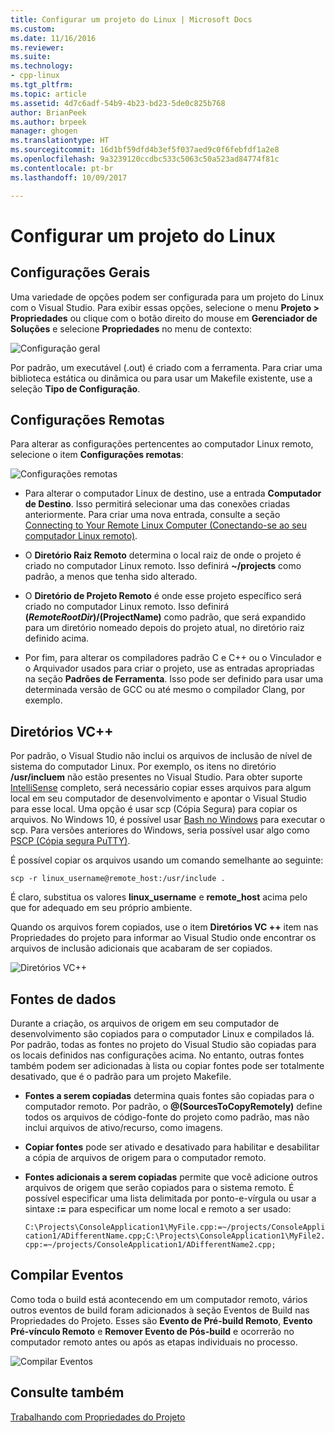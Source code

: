 ```yaml
---
title: Configurar um projeto do Linux | Microsoft Docs
ms.custom: 
ms.date: 11/16/2016
ms.reviewer: 
ms.suite: 
ms.technology:
- cpp-linux
ms.tgt_pltfrm: 
ms.topic: article
ms.assetid: 4d7c6adf-54b9-4b23-bd23-5de0c825b768
author: BrianPeek
ms.author: brpeek
manager: ghogen
ms.translationtype: HT
ms.sourcegitcommit: 16d1bf59dfd4b3ef5f037aed9c0f6febfdf1a2e8
ms.openlocfilehash: 9a3239120ccdbc533c5063c50a523ad84774f81c
ms.contentlocale: pt-br
ms.lasthandoff: 10/09/2017

---
```


# <a name="configure-a-linux-project"></a>Configurar um projeto do Linux

## <a name="general-settings"></a>Configurações Gerais
Uma variedade de opções podem ser configurada para um projeto do Linux com o Visual Studio.  Para exibir essas opções, selecione o menu **Projeto > Propriedades** ou clique com o botão direito do mouse em **Gerenciador de Soluções** e selecione **Propriedades** no menu de contexto:

![Configuração geral](media/settings_general.png)

Por padrão, um executável (.out) é criado com a ferramenta.  Para criar uma biblioteca estática ou dinâmica ou para usar um Makefile existente, use a seleção **Tipo de Configuração**.

## <a name="remote-settings"></a>Configurações Remotas
Para alterar as configurações pertencentes ao computador Linux remoto, selecione o item **Configurações remotas**:

![Configurações remotas](media/settings_remote.png)

* Para alterar o computador Linux de destino, use a entrada **Computador de Destino**.  Isso permitirá selecionar uma das conexões criadas anteriormente.  Para criar uma nova entrada, consulte a seção [Connecting to Your Remote Linux Computer (Conectando-se ao seu computador Linux remoto)](connect-to-your-remote-linux-computer.md).

* O **Diretório Raiz Remoto** determina o local raiz de onde o projeto é criado no computador Linux remoto.  Isso definirá **~/projects** como padrão, a menos que tenha sido alterado.

* O **Diretório de Projeto Remoto** é onde esse projeto específico será criado no computador Linux remoto.  Isso definirá **$(RemoteRootDir)/$(ProjectName)** como padrão, que será expandido para um diretório nomeado depois do projeto atual, no diretório raiz definido acima.

* Por fim, para alterar os compiladores padrão C e C++ ou o Vinculador e o Arquivador usados para criar o projeto, use as entradas apropriadas na seção **Padrões de Ferramenta**.  Isso pode ser definido para usar uma determinada versão de GCC ou até mesmo o compilador Clang, por exemplo.

## <a name="vc-directories"></a>Diretórios VC++
Por padrão, o Visual Studio não inclui os arquivos de inclusão de nível de sistema do computador Linux.  Por exemplo, os itens no diretório **/usr/incluem** não estão presentes no Visual Studio.  Para obter suporte [IntelliSense](/visualstudio/ide/using-intellisense) completo, será necessário copiar esses arquivos para algum local em seu computador de desenvolvimento e apontar o Visual Studio para esse local.  Uma opção é usar scp (Cópia Segura) para copiar os arquivos.  No Windows 10, é possível usar [Bash no Windows](https://msdn.microsoft.com/commandline/wsl/about) para executar o scp.  Para versões anteriores do Windows, seria possível usar algo como [PSCP (Cópia segura PuTTY)](http://www.chiark.greenend.org.uk/~sgtatham/putty/download.html).

É possível copiar os arquivos usando um comando semelhante ao seguinte:

`scp -r linux_username@remote_host:/usr/include .`

É claro, substitua os valores **linux_username** e **remote_host** acima pelo que for adequado em seu próprio ambiente.

Quando os arquivos forem copiados, use o item **Diretórios VC ++** item nas Propriedades do projeto para informar ao Visual Studio onde encontrar os arquivos de inclusão adicionais que acabaram de ser copiados.

![Diretórios VC++](media/settings_directories.png)

## <a name="copy-sources"></a>Fontes de dados
Durante a criação, os arquivos de origem em seu computador de desenvolvimento são copiados para o computador Linux e compilados lá.  Por padrão, todas as fontes no projeto do Visual Studio são copiadas para os locais definidos nas configurações acima.  No entanto, outras fontes também podem ser adicionadas à lista ou copiar fontes pode ser totalmente desativado, que é o padrão para um projeto Makefile.

* **Fontes a serem copiadas** determina quais fontes são copiadas para o computador remoto.  Por padrão, o **@(SourcesToCopyRemotely)** define todos os arquivos de código-fonte do projeto como padrão, mas não inclui arquivos de ativo/recurso, como imagens.

* **Copiar fontes** pode ser ativado e desativado para habilitar e desabilitar a cópia de arquivos de origem para o computador remoto.

* **Fontes adicionais a serem copiadas** permite que você adicione outros arquivos de origem que serão copiados para o sistema remoto.  É possível especificar uma lista delimitada por ponto-e-vírgula ou usar a sintaxe **:=** para especificar um nome local e remoto a ser usado:

  `C:\Projects\ConsoleApplication1\MyFile.cpp:=~/projects/ConsoleApplication1/ADifferentName.cpp;C:\Projects\ConsoleApplication1\MyFile2.cpp:=~/projects/ConsoleApplication1/ADifferentName2.cpp;`

## <a name="build-events"></a>Compilar Eventos
Como toda o build está acontecendo em um computador remoto, vários outros eventos de build foram adicionados à seção Eventos de Build nas Propriedades do Projeto.  Esses são **Evento de Pré-build Remoto**, **Evento Pré-vínculo Remoto** e **Remover Evento de Pós-build** e ocorrerão no computador remoto antes ou após as etapas individuais no processo.

![Compilar Eventos](media/settings_buildevents.png)

## <a name="see-also"></a>Consulte também
[Trabalhando com Propriedades do Projeto](../ide/working-with-project-properties.md)
